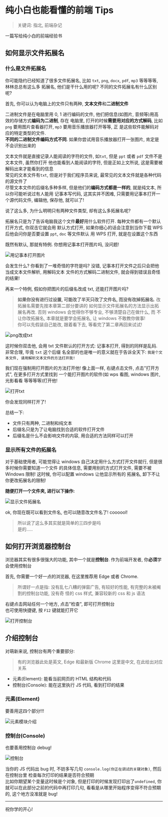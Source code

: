 # 纯小白也能看懂的前端 Tips

> 关键词: 指北, 前端杂记

一篇写给纯小白的前端经验书

## 如何显示文件拓展名

### 什么是文件拓展名

你可能隐约已经知道了很多文件拓展名, 比如 `txt`, `png`, `docx`, `pdf`, `mp3` 等等等等, 林林总总有这么多
拓展名, 他们是干什么用的呢? 不同的文件拓展名有什么区别呢?

首先, 你可以认为电脑上的文件只有两种, **文本文件**和**二进制文件**

二进制文件是在电脑里用 0, 1 进行编码的文件, 他们把信息(如图片, 音频等)用高效的存储方式**编码为二进制**, 存在
电脑里, 打开的时候**需要用对应的方式解码**, 比如 `png` 要用图片查看器打开, `mp3` 要用音乐播放器打开等等, 正
是这些软件能解码对应的特定类型的文件.  
**不同的二进制文件编码方式不同**. 如果你尝试用音乐播放器打开一张图片, 肯定是不会识别出来的

文本文件就是直接记录人能阅读的字符的文件, 如`txt`, 但是 `ppt` 或者 `pdf` 文件不是文本文件, 虽然你打开
他也能看到人能阅读的字符, 但是正如上文所说, 这是需要被解码出来才能看到的信息  
常见的文本文件有`txt`, 但是对于我们程序员来说, 最常见的文本文件就是各种代码的源文件了  
尽管文本文件的后缀名多种多样, 但是他们的**编码方式都是一样的**, 就是纯文本, 所以你可能听说过有人能用
记事本写代码, 这其实并不困难, 只需要用记事本打开一个源代码文件, 编辑他, 保存他, 就可以了!

说了这么多, 为什么明明只有两种文件类型, 却有这么多拓展名呢?

拓展名只是为了告诉电脑我这个文件**最好**用什么软件打开. 每种文件都有一个默认打开方式, 你双击它就会用
默认方式打开, 如果你细心的话会注意到当你下载 WPS 后他会问你是否要设置 `ppt`, `doc` 等文件默认
用 WPS 打开, 就是在设置这个东西

既然有默认, 那就有特例. 你想用记事本打开图片吗, 没问题!

![用记事本打开图片](http://blog.xiong35.cn/%E7%BA%AF%E5%B0%8F%E7%99%BD%E4%B9%9F%E8%83%BD%E7%9C%8B%E6%87%82%E7%9A%84%E5%89%8D%E7%AB%AF/用记事本打开图片.png)

会发生什么? 你看到了一堆奇怪的字符是吗? 没错, 记事本打开文件之后只会把他当成文本文件解析, 用解码文本
文件的方式解码二进制文件, 就会得到错误且奇怪的结果!

再来一个特例, 假如你把图片的后缀名改成 txt, 还能打开图片吗?

> **如果你没有进行过设置, 可能改了半天只改了文件名, 而没有改掉拓展名**. 改拓展名需要先按本章第二部分要讲的
> 如何显示文件拓展名的方法显示出拓展名再改. 否则 windows 会觉得你不够专业, 不够清楚自己在做什么, 而
> 不让你改拓展名, 本章就是要学会拓展名, 让 windows 不敢教你做事!  
> 你可以先假装自己能改, 跟着看下去, 等看完了第二章再回来试试!

![png改成txt](http://blog.xiong35.cn/%E7%BA%AF%E5%B0%8F%E7%99%BD%E4%B9%9F%E8%83%BD%E7%9C%8B%E6%87%82%E7%9A%84%E5%89%8D%E7%AB%AF/png改成txt.png)

这时候你双击他, 会用 txt 文件默认的打开方式: 记事本打开, 得到的同样是乱码. 非常合理, 毕竟 `txt` 这个后缀
名全部的也是唯一的意义就在于告诉全天下: `我是个文本文件, 请用解析文本文件的方法打开我!`

我们现在强制用打开图片的方法打开他! 像上面一样, 右键点击文件, 点击"打开方式", 在更多打开方式里找到
一个能打开图片的软件(如 wps 看图, windows 图片, 光影看看 等等等等)打开他!

![打开txt](http://blog.xiong35.cn/%E7%BA%AF%E5%B0%8F%E7%99%BD%E4%B9%9F%E8%83%BD%E7%9C%8B%E6%87%82%E7%9A%84%E5%89%8D%E7%AB%AF/打开txt.png)

你会发现同样打开了!

总结一下:

- 文件只有两种, 二进制和纯文本
- 后缀名只是为了让电脑找到合适的软件打开文件
- 后缀名是什么不会影响文件的内容, 用合适的方法同样可以打开

### 显示所有文件的拓展名

对于基础使用者, 可能觉得让 windows 自己决定用什么方式打开文件就行, 但是很多时候你需要知道一个文件
的具体信息, 需要用别的方式打开文件, 需要不被 Windows 限制! 这时候, 你可以配置 windows 让他显示所有的
拓展名, 卸下不让你更改拓展名的限制!

**随便打开一个文件夹, 进行以下操作:**

![显示文件拓展名](http://blog.xiong35.cn/%E7%BA%AF%E5%B0%8F%E7%99%BD%E4%B9%9F%E8%83%BD%E7%9C%8B%E6%87%82%E7%9A%84%E5%89%8D%E7%AB%AF/显示文件拓展名.png)

ok, 你现在既可以看到文件名, 也可以随意改文件名了! coooool!

> 所以说了这么多其实就是简单的三四步是吗  
> 是的.....

## 如何打开浏览器控制台

浏览器其实有很多很强大的功能, 其中一个就是**控制台**. 作为前端开发者, 你**必须**学会使用控制台

首先, 你需要一个好一点的浏览器, 在这里推荐用 Edge 或者 Chrome.

> 所谓好一点是指: 没有乱七八糟的弹窗广告, 有较好的性能, 有完整的未被阉割的控制台功能, 没有奇
> 怪的 css 样式, 兼容较新的 css 和 js 语法

右键点击网站任何一个地方, 点击"检查", 即可打开控制台  
也可使用快捷键, 按 `F12` 键就能打开它

![打开控制台](http://blog.xiong35.cn/%E7%BA%AF%E5%B0%8F%E7%99%BD%E4%B9%9F%E8%83%BD%E7%9C%8B%E6%87%82%E7%9A%84%E5%89%8D%E7%AB%AF/打开控制台.png)

## 介绍控制台

对萌新来说, 控制台有两个重要部分:

> 有的浏览器此处是英文, Edge 和最新版 Chrome 这里是中文, 在此给出对应关系

- 元素(Element): 能看当前网页的 HTML 结构和代码
- 控制台(Console): 能在这里执行 JS 代码, 看到打印的结果

### 元素(Element)

要善用这四个部分!!!

![元素模块介绍](http://blog.xiong35.cn/%E7%BA%AF%E5%B0%8F%E7%99%BD%E4%B9%9F%E8%83%BD%E7%9C%8B%E6%87%82%E7%9A%84%E5%89%8D%E7%AB%AF/元素模块介绍.png)

### 控制台(Console)

也要善用控制台 debug!

![控制台](http://blog.xiong35.cn/%E7%BA%AF%E5%B0%8F%E7%99%BD%E4%B9%9F%E8%83%BD%E7%9C%8B%E6%87%82%E7%9A%84%E5%89%8D%E7%AB%AF/控制台.png)

当你的 JS 代码出 bug 时, 不妨多写几句 `console.log(你正在调试的关键对象)`, 然后在控制台里
检查每次打印的结果是否符合预期  
比如你期望某个变量这时候是个对象, 但是打印的时候发现打印出了`undefined`, 你
就可以在此部分之前的代码中再打印几句, 看看是从哪里开始程序变得不符合预期的, 这个地方没准就是 bug!

---

祝你学的开心!
